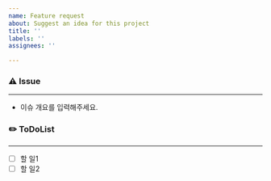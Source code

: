 ```yaml
---
name: Feature request
about: Suggest an idea for this project
title: ''
labels: ''
assignees: ''

---
```


### ⚠️ Issue
---
- 이슈 개요를 입력해주세요.
### ✏️ ToDoList
---
- [ ]  할 일1
- [ ]  할 일2
